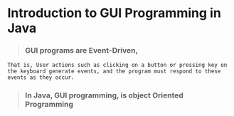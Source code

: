 # Introduction to GUI Programming in Java
>###    GUI programs are Event-Driven, 
    That is, User actions such as clicking on a button or pressing key on the keyboard generate events, and the program must respond to these events as they occur.


>### In Java, GUI programming, is object Oriented Programming 

































































































